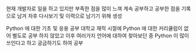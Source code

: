 현재 개발자로 일을 하고 있지만 부족한 점을 많이 느껴 계속 공부하고 공부한 점을 기록으로 남겨 차후 다시보기 및 이력으로 남기기 위해 생성

Python 에 대한 기초 및 응용 공부 대학교 재적 시절에 Python 에 대한 커리큘럼이 없어 별도로 공부 하지 않았고
이후 여러가지 언어에 대하여 찾아보던 중 Python 이 많이 쓰인다고 하고 궁금하기도 하여 공부

